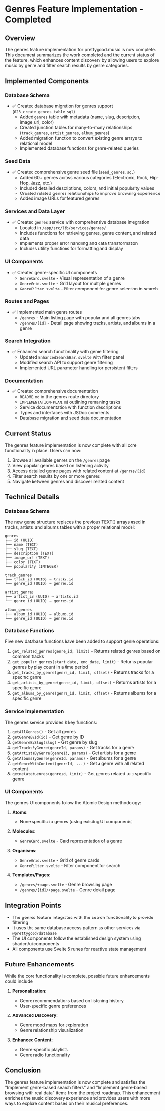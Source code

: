 # Genres Feature Implementation - Completed

## Overview

The genres feature implementation for prettygood.music is now complete. This document summarizes the work completed and the current status of the feature, which enhances content discovery by allowing users to explore music by genre and filter search results by genre categories.

## Implemented Components

### Database Schema

- ✅ Created database migration for genres support (`023_create_genres_table.sql`)
  - Added `genres` table with metadata (name, slug, description, image_url, color)
  - Created junction tables for many-to-many relationships (`track_genres`, `artist_genres`, `album_genres`)
  - Added migration function to convert existing genre arrays to relational model
  - Implemented database functions for genre-related queries

### Seed Data

- ✅ Created comprehensive genre seed file (`seed_genres.sql`)
  - Added 60+ genres across various categories (Electronic, Rock, Hip-Hop, Jazz, etc.)
  - Included detailed descriptions, colors, and initial popularity values
  - Created related genres relationships to improve browsing experience
  - Added image URLs for featured genres

### Services and Data Layer

- ✅ Created `genres` service with comprehensive database integration
  - Located in `/app/src/lib/services/genres/`
  - Includes functions for retrieving genres, genre content, and related data
  - Implements proper error handling and data transformation
  - Includes utility functions for formatting and display

### UI Components

- ✅ Created genre-specific UI components
  - `GenreCard.svelte` - Visual representation of a genre
  - `GenreGrid.svelte` - Grid layout for multiple genres
  - `GenreFilter.svelte` - Filter component for genre selection in search

### Routes and Pages

- ✅ Implemented main genre routes
  - `/genres` - Main listing page with popular and all genres tabs
  - `/genres/[id]` - Detail page showing tracks, artists, and albums in a genre

### Search Integration

- ✅ Enhanced search functionality with genre filtering
  - Updated `EnhancedSearchBar.svelte` with filter panel
  - Modified search API to support genre filtering
  - Implemented URL parameter handling for persistent filters

### Documentation

- ✅ Created comprehensive documentation
  - `README.md` in the genres route directory
  - `IMPLEMENTATION-PLAN.md` outlining remaining tasks
  - Service documentation with function descriptions
  - Types and interfaces with JSDoc comments
  - Database migration and seed data documentation

## Current Status

The genres feature implementation is now complete with all core functionality in place. Users can now:

1. Browse all available genres on the `/genres` page
2. View popular genres based on listening activity
3. Access detailed genre pages with related content at `/genres/[id]`
4. Filter search results by one or more genres
5. Navigate between genres and discover related content

## Technical Details

### Database Schema

The new genre structure replaces the previous TEXT[] arrays used in tracks, artists, and albums tables with a proper relational model:

```
genres
├── id (UUID)
├── name (TEXT)
├── slug (TEXT)
├── description (TEXT)
├── image_url (TEXT)
├── color (TEXT)
└── popularity (INTEGER)

track_genres
├── track_id (UUID) → tracks.id
└── genre_id (UUID) → genres.id

artist_genres
├── artist_id (UUID) → artists.id
└── genre_id (UUID) → genres.id

album_genres
├── album_id (UUID) → albums.id
└── genre_id (UUID) → genres.id
```

### Database Functions

Five new database functions have been added to support genre operations:

1. `get_related_genres(genre_id, limit)` - Returns related genres based on common tracks
2. `get_popular_genres(start_date, end_date, limit)` - Returns popular genres by play count in a time period
3. `get_tracks_by_genre(genre_id, limit, offset)` - Returns tracks for a specific genre
4. `get_artists_by_genre(genre_id, limit, offset)` - Returns artists for a specific genre
5. `get_albums_by_genre(genre_id, limit, offset)` - Returns albums for a specific genre

### Service Implementation

The genres service provides 8 key functions:

1. `getAllGenres()` - Get all genres
2. `getGenreById(id)` - Get genre by ID
3. `getGenreBySlug(slug)` - Get genre by slug
4. `getTracksByGenre(genreId, params)` - Get tracks for a genre
5. `getArtistsByGenre(genreId, params)` - Get artists for a genre
6. `getAlbumsByGenre(genreId, params)` - Get albums for a genre
7. `getGenreWithContent(genreId, ...)` - Get a genre with all related content
8. `getRelatedGenres(genreId, limit)` - Get genres related to a specific genre

### UI Components

The genres UI components follow the Atomic Design methodology:

1. **Atoms**:
   - None specific to genres (using existing UI components)

2. **Molecules**:
   - `GenreCard.svelte` - Card representation of a genre

3. **Organisms**:
   - `GenreGrid.svelte` - Grid of genre cards
   - `GenreFilter.svelte` - Filter component for search

4. **Templates/Pages**:
   - `/genres/+page.svelte` - Genre browsing page
   - `/genres/[id]/+page.svelte` - Genre detail page

## Integration Points

- The genres feature integrates with the search functionality to provide filtering
- It uses the same database access pattern as other services via `@prettygood/database`
- The UI components follow the established design system using shadcn/ui components
- All components use Svelte 5 runes for reactive state management

## Future Enhancements

While the core functionality is complete, possible future enhancements could include:

1. **Personalization**:
   - Genre recommendations based on listening history
   - User-specific genre preferences

2. **Advanced Discovery**:
   - Genre mood maps for exploration
   - Genre relationship visualization

3. **Enhanced Content**:
   - Genre-specific playlists
   - Genre radio functionality

## Conclusion

The genres feature implementation is now complete and satisfies the "Implement genre-based search filters" and "Implement genre-based browsing with real data" items from the project roadmap. This enhancement enriches the music discovery experience and provides users with more ways to explore content based on their musical preferences.
